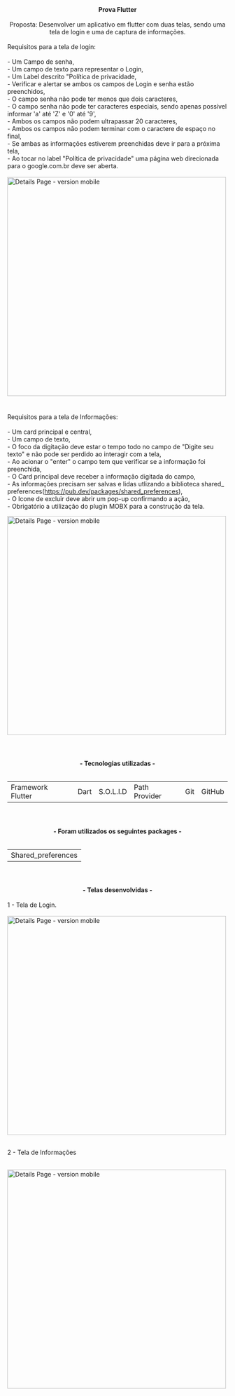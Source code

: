 
 <div align="center">  
  <strong>Prova Flutter </strong>
</div>

<br>


 <div align="center">  
  Proposta: Desenvolver um aplicativo em flutter com duas telas, sendo uma tela de login e uma de captura de informações.
</div>
<br>
 
 <div>  
Requisitos para a tela de login:
   <br>
   <br>
   - Um Campo de senha,
   <br>
   - Um campo de texto para representar o Login,
   <br>
   - Um Label descrito "Política de privacidade,
   <br>
   - Verificar e alertar se ambos os campos de Login e senha estão preenchidos,
   <br>
   - O campo senha não pode ter menos que dois caracteres,
   <br>
   - O campo senha não pode ter caracteres especiais, sendo apenas possível informar 'a' até 'Z' e '0' até '9',
   <br>
   - Ambos os campos não podem ultrapassar 20 caracteres,
   <br>
   - Ambos os campos não podem terminar com o caractere de espaço no final,
   <br>
   - Se ambas as informações estiverem preenchidas deve ir para a próxima tela,
   <br>
   - Ao tocar no label "Política de privacidade" uma página web direcionada para o google.com.br deve ser aberta.
</div>  
<br>
 <td>
    <img src="https://github.com/ricardocaironi/desafio1-escribo/blob/master/assets/imagens/abrir_projeto.jpg" alt="Details Page - version mobile" height="500px">
 </td>

#

Requisitos para a tela de Informações:
   <br>
   <br>
     - Um card principal e central,
   <br>
    - Um campo de texto,
   <br>
    - O foco da digitação deve estar o tempo todo no campo de "Digite seu texto" e não pode ser perdido ao interagir com a tela,
   <br>
    - Ao acionar o "enter" o campo tem que verificar se a informação foi preenchida,
   <br>
    - O Card principal deve receber a informação digitada do campo, 
    <br>
    - As informações precisam ser salvas e lidas utlizando a biblioteca shared_ preferences(https://pub.dev/packages/shared_preferences),
   <br>
    - O Icone de excluir deve abrir um pop-up confirmando a ação,
   <br>
    - Obrigatório a utilização do plugin MOBX para a construção da tela.
</div>  
 <td>
    <img src="https://github.com/ricardocaironi/desafio1-escribo/blob/master/assets/imagens/abrir_projeto.jpg" alt="Details Page - version mobile" height="500px">
 </td>


<br>


#

 <br>

 <div align="center">  
  <strong> - Tecnologias utilizadas - </strong>
</div>   

<br>

<table align="center">
 <tr>
  <td>Framework Flutter</td>  
  <td>Dart</td>
  <td>S.O.L.I.D</td>
  <td>Path Provider</td>
  <td>Git</td>
  <td>GitHub</td>
 </tr>
</table>

#
<br>
 <div align="center">  
  <strong> - Foram utilizados os seguintes packages - </strong>
</div>  

<br>

<table align="center">
 <tr>
  <td>Shared_preferences</td> 
 </tr> 
</table>

 #

 <br>

 <div align="center">  
  <strong> - Telas desenvolvidas - </strong>
</div>   
<br>

<div>
 1 - Tela de Login.
 <br>

  <br>
  
 <td>
    <img src="https://github.com/ricardocaironi/desafio1-escribo/blob/master/assets/imagens/abrir_projeto.jpg" alt="Details Page - version mobile" height="500px">
 </td>
  <br>
  <br>
  
 2 - Tela de Informações
  <br>
  <br>
 <td>
   <img src="https://github.com/ricardocaironi/desafio1-escribo/blob/master/assets/imagens/main.jpg" alt="Details Page - version mobile" height="500px">
 </td>
  <br>
  <br>
